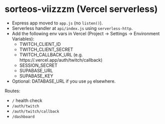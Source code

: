 
# sorteos-viizzzm (Vercel serverless)

- Express app moved to `app.js` (no `listen()`).
- Serverless handler at `api/index.js` using `serverless-http`.
- Add the following env vars in Vercel (Project → Settings → Environment Variables):
  - TWITCH_CLIENT_ID
  - TWITCH_CLIENT_SECRET
  - TWITCH_CALLBACK_URL (e.g. https://<your-project>.vercel.app/auth/twitch/callback)
  - SESSION_SECRET
  - SUPABASE_URL
  - SUPABASE_KEY
- Optional: DATABASE_URL if you use `pg` elsewhere.

Routes:
- `/` health check
- `/auth/twitch`
- `/auth/twitch/callback`
- `/dashboard`
